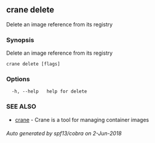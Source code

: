## crane delete

Delete an image reference from its registry

### Synopsis

Delete an image reference from its registry

```
crane delete [flags]
```

### Options

```
  -h, --help   help for delete
```

### SEE ALSO

* [crane](crane.md)	 - Crane is a tool for managing container images

###### Auto generated by spf13/cobra on 2-Jun-2018
